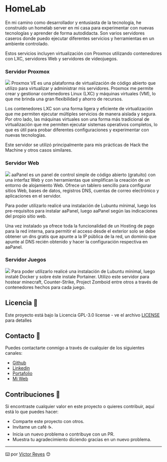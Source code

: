 # HomeLab
En mi camino como desarrollador y entusiasta de la tecnología, he construido un homelab server en mi casa para experimentar con nuevas tecnologías y aprender de forma autodidacta. Son varios servidores caseros donde puedo ejecutar diferentes servicios y herramientas en un ambiente controlado.

Estos servicios incluyen virtualización con Proxmox utilizando contenedores con LXC, servidores Web y servidores de videojuegos.

### Servidor Proxmox
<img src='https://raw.githubusercontent.com/tenshi98/propio_Home-Lab/src/proxmox_1.jpg' />
Proxmox VE es una plataforma de virtualización de código abierto que utilizo para virtualizar y administrar mis servidores. Proxmox me permite crear y gestionar contenedores Linux (LXC) y máquinas virtuales (VM), lo que me brinda una gran flexibilidad y ahorro de recursos.

Los contenedores LXC son una forma ligera y eficiente de virtualización que me permiten ejecutar múltiples servicios de manera aislada y segura. Por otro lado, las máquinas virtuales son una forma más tradicional de virtualización que me permiten ejecutar sistemas operativos completos, lo que es útil para probar diferentes configuraciones y experimentar con nuevas tecnologías.

Este servidor se utilizó principalmente para mis prácticas de Hack the Machine y otros casos similares.

### Servidor Web
<img src='https://raw.githubusercontent.com/tenshi98/propio_Home-Lab/src/aaPanel_1.jpg' />
aaPanel es un panel de control simple de código abierto (gratuito) con una interfaz Web y con herramientas que simplifican la creación de un entorno de alojamiento Web. Ofrece un tablero sencillo para configurar sitios Web, bases de datos, registros DNS, cuentas de correo electrónico y aplicaciones en el servidor.

Para poder utilizarlo realicé una instalación de Lubuntu mínimal, luego los pre-requisitos para instalar aaPanel, luego aaPanel según las indicaciones del propio sitio web.

Una vez instalado ya ofrece toda la funcionalidad de un Hosting de pago para la red interna, para permitir el acceso desde el exterior solo se debe obtener un dns gratis que apunte a la IP pública de la red, un dominio que apunte al DNS recién obtenido y hacer la configuración respectiva en aaPanel.

### Servidor Juegos
<img src='https://raw.githubusercontent.com/tenshi98/propio_Home-Lab/src/Pterodactyl_1.jpg' />
Para poder utilizarlo realicé una instalación de Lubuntu mínimal, luego instalé Docker y sobre éste instale Portainer. Utilizo este servidor para hostear minecraft, Counter-Strike, Project Zomboid entre otros a través de contenedores hechos para cada juego.

## Licencia 📄
Este proyecto está bajo la Licencia GPL-3.0 license - ve el archivo [LICENSE](LICENSE) para detalles

## Contacto 📖
Puedes contactarte conmigo a través de cualquier de los siguientes canales:
- [Github](https://github.com/tenshi98)
- [Linkedin](https://www.linkedin.com/in/victor-reyes-galvez/)
- [Portafolio](https://tenshi98.github.io/portafolio/)
- [Mi Web](https://web.digitalcreations.cl/)

## Contribuciones 🎁
Si encontraste cualquier valor en este proyecto o quieres contribuir, aquí está lo que puedes hacer:

- Comparte este proyecto con otros.
- Invítame un café ☕.
- Inicia un nuevo problema o contribuye con un PR.
- Muestra tu agradecimiento diciendo gracias en un nuevo problema.

---

⌨️ por [Víctor Reyes](https://github.com/tenshi98) 😊